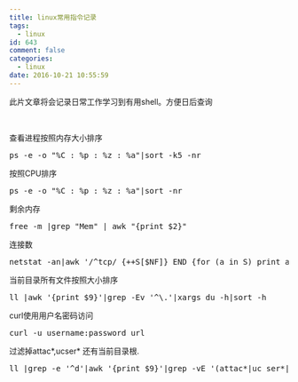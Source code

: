 ```yaml
---
title: linux常用指令记录
tags:
  - linux
id: 643
comment: false
categories:
  - linux
date: 2016-10-21 10:55:59
---
```


此片文章将会记录日常工作学习到有用shell。方便日后查询

&nbsp;

查看进程按照内存大小排序
<pre class="lang:sh decode:true ">ps -e -o "%C : %p : %z : %a"|sort -k5 -nr</pre>
按照CPU排序
<pre class="lang:default decode:true ">ps -e -o "%C : %p : %z : %a"|sort -nr</pre>
剩余内存
<pre class="lang:default decode:true ">free -m |grep "Mem" | awk "{print $2}"</pre>
连接数
<pre class="lang:default decode:true ">netstat -an|awk '/^tcp/ {++S[$NF]} END {for (a in S) print a,S[a]}'</pre>
当前目录所有文件按照大小排序
<pre class="lang:default decode:true ">ll |awk '{print $9}'|grep -Ev '^\.'|xargs du -h|sort -h</pre>
curl使用用户名密码访问
<pre class="lang:default decode:true ">curl -u username:password url</pre>

过滤掉attac*,ucser* 还有当前目录根.
<pre class="lang:sh decode:true">ll |grep -e '^d'|awk '{print $9}'|grep -vE '(attac*|uc_ser*|\.)'|xargs du -sh</pre>
&nbsp;